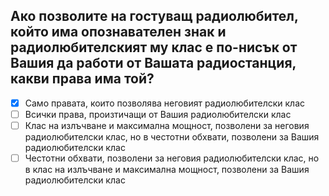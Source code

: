 ## Ако позволите на гостуващ радиолюбител, който има опознавателен знак и радиолюбителският му клас е по-нисък от Вашия да работи от Вашата радиостанция, какви права има той?

<!-- Верният отговор е отбелязан с [X] -->

- [X] Само правата, които позволява неговият радиолюбителски клас
- [ ] Всички права, произтичащи от Вашия радиолюбителски клас
- [ ] Клас на излъчване и максимална мощност, позволени за неговия радиолюбителски клас, но в честотни обхвати, позволени за Вашия радиолюбителски клас
- [ ] Честотни обхвати, позволени за неговия радиолюбителски клас, но в клас на излъчване и максимална мощност, позволени за Вашия радиолюбителски клас
